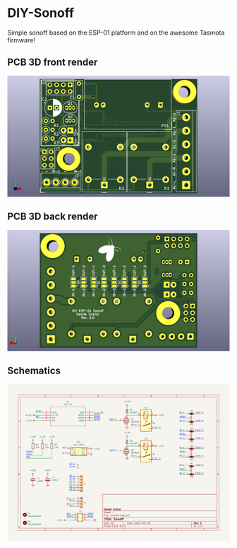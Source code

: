# DIY-Sonoff
Simple sonoff based on the ESP-01 platform and on the awesome Tasmota firmware!

## PCB 3D front render
![Circuit](docs/front.png "Front")

## PCB 3D back render
![Circuit](docs/back.png "Back")

## Schematics
![Circuit](docs/circuit.png "Circuit")
